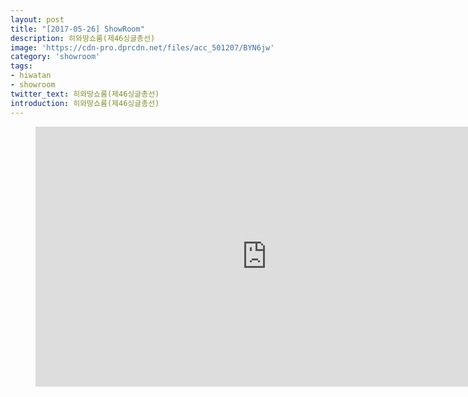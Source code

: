 ```yaml
---
layout: post
title: "[2017-05-26] ShowRoom"
description: 히와땅쇼룸(제46싱글총선)
image: 'https://cdn-pro.dprcdn.net/files/acc_501207/BYN6jw'
category: 'showroom'
tags:
- hiwatan
- showroom
twitter_text: 히와땅쇼룸(제46싱글총선)
introduction: 히와땅쇼룸(제46싱글총선)
---
```

<figure class="video_container">
<iframe width="740" height="416" src="https://serviceapi.nmv.naver.com/flash/convertIframeTag.nhn?vid=7F8CDE2A891320B90D9104CC676647DAE467&outKey=V127f5339c08a50b46e796b9438f8028aaf5e22fd30b2fa4ad5896b9438f8028aaf5e" frameborder="no" scrolling="no"></iframe>
</figure>
